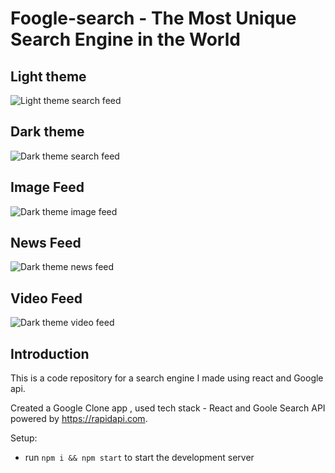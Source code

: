  # Foogle-search - The Most Unique Search Engine in the World

## Light theme
![Light theme search feed](https://i.ibb.co/nwdzVXH/lighthome.png)

## Dark theme
![Dark theme search feed](https://i.ibb.co/0n57YTp/darkhome.png)

## Image Feed
![Dark theme image feed](https://i.ibb.co/16GSWbf/search.png)

## News Feed
![Dark theme news feed](https://i.ibb.co/v41dyRr/news.png)

## Video Feed
![Dark theme video feed](https://i.ibb.co/9vzzytQ/videosfeed.png)

## Introduction
This is a code repository for a search engine I made using react and Google api. 

Created a Google Clone app , used tech stack - React and Goole Search API powered by https://rapidapi.com.


Setup:
- run ```npm i && npm start``` to start the development server

